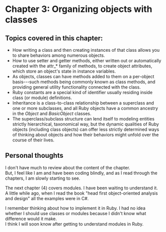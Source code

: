 
# Chapter 3: Organizing objects with classes

## Topics covered in this chapter:
- How writing a class and then creating instances of that class allows you to share behaviors among numerous objects.
- How to use setter and getter methods, either written out or automatically created with the attr_* family of methods, to create object attributes, which store an object's state in instance variables.
- As objects, classes can have methods added to them on a per-object basis---such methods being commonly known as class methods, and providing general utility functionality connected with the class.
- Ruby constants are a special kind of identifier usually residing inside class (or module) definitions.
- Inheritance is a class-to-class relationship between a superclass and one or more subclasses, and all Ruby objects have a common ancestry in the *Object* and *BasicObject* classes.
- The superclass/subclass structure can lend itself to modeling entities strictly hierarchical, taxonomical way, but the dynamic qualities of Ruby objects (including class objects) can offer less strictly determined ways of thinking about objects and how their behaviors might unfold over the course of their lives.



## Personal thoughts
I don't have much to review about the content of the chapter.  
But, I feel like I am and have been coding blindly, and as I read through the chapters, I am slowly starting to see.  

The next chapter (4) covers modules. I have been waiting to understand it.  
A little while ago, when I read the book "head first object-oriented analysis and design" all the examples were in C#.  

I remember thinking about how to implement it in Ruby. I had no idea whether I should use classes or modules because  I didn't know what difference would it make.  
I think I will soon know after getting to understand modules in Ruby.

